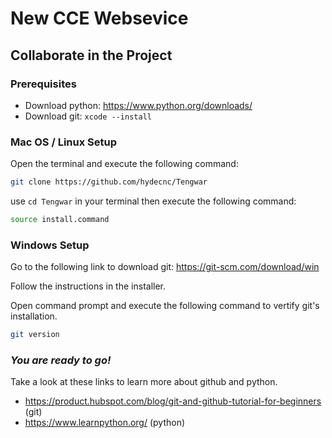 # **New CCE Websevice**

## Collaborate in the Project
### **Prerequisites**
- Download python: https://www.python.org/downloads/
- Download git: ``` xcode --install ```

### **Mac OS / Linux Setup**
Open the terminal and execute the following command:
```sh
git clone https://github.com/hydecnc/Tengwar
```

use ```cd Tengwar``` in your terminal then execute the following command:
```sh
source install.command
```

### **Windows Setup**
Go to the following link to download git: https://git-scm.com/download/win

Follow the instructions in the installer.

Open command prompt and execute the following command to vertify git's installation.
```sh
git version
```

### ***You are ready to go!***

Take a look at these links to learn more about github and python.
- https://product.hubspot.com/blog/git-and-github-tutorial-for-beginners (git)
- https://www.learnpython.org/ (python)


